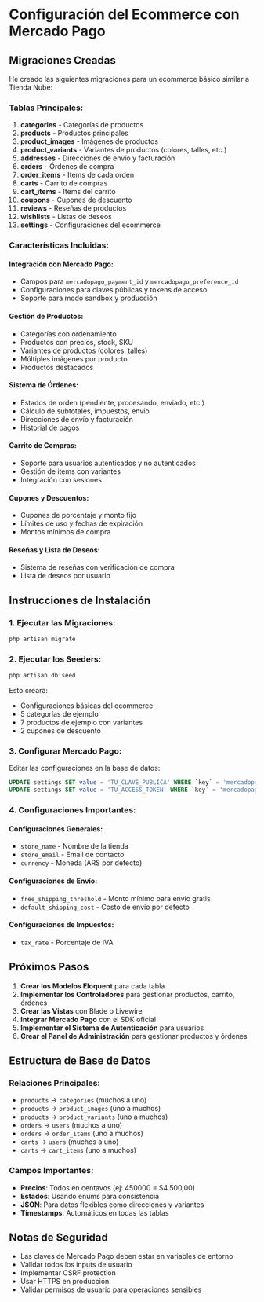 # Configuración del Ecommerce con Mercado Pago

## Migraciones Creadas

He creado las siguientes migraciones para un ecommerce básico similar a Tienda Nube:

### Tablas Principales:
1. **categories** - Categorías de productos
2. **products** - Productos principales
3. **product_images** - Imágenes de productos
4. **product_variants** - Variantes de productos (colores, talles, etc.)
5. **addresses** - Direcciones de envío y facturación
6. **orders** - Órdenes de compra
7. **order_items** - Items de cada orden
8. **carts** - Carrito de compras
9. **cart_items** - Items del carrito
10. **coupons** - Cupones de descuento
11. **reviews** - Reseñas de productos
12. **wishlists** - Listas de deseos
13. **settings** - Configuraciones del ecommerce

### Características Incluidas:

#### Integración con Mercado Pago:
- Campos para `mercadopago_payment_id` y `mercadopago_preference_id`
- Configuraciones para claves públicas y tokens de acceso
- Soporte para modo sandbox y producción

#### Gestión de Productos:
- Categorías con ordenamiento
- Productos con precios, stock, SKU
- Variantes de productos (colores, talles)
- Múltiples imágenes por producto
- Productos destacados

#### Sistema de Órdenes:
- Estados de orden (pendiente, procesando, enviado, etc.)
- Cálculo de subtotales, impuestos, envío
- Direcciones de envío y facturación
- Historial de pagos

#### Carrito de Compras:
- Soporte para usuarios autenticados y no autenticados
- Gestión de items con variantes
- Integración con sesiones

#### Cupones y Descuentos:
- Cupones de porcentaje y monto fijo
- Límites de uso y fechas de expiración
- Montos mínimos de compra

#### Reseñas y Lista de Deseos:
- Sistema de reseñas con verificación de compra
- Lista de deseos por usuario

## Instrucciones de Instalación

### 1. Ejecutar las Migraciones:
```bash
php artisan migrate
```

### 2. Ejecutar los Seeders:
```bash
php artisan db:seed
```

Esto creará:
- Configuraciones básicas del ecommerce
- 5 categorías de ejemplo
- 7 productos de ejemplo con variantes
- 2 cupones de descuento

### 3. Configurar Mercado Pago:

Editar las configuraciones en la base de datos:
```sql
UPDATE settings SET value = 'TU_CLAVE_PUBLICA' WHERE `key` = 'mercadopago_public_key';
UPDATE settings SET value = 'TU_ACCESS_TOKEN' WHERE `key` = 'mercadopago_access_token';
```

### 4. Configuraciones Importantes:

#### Configuraciones Generales:
- `store_name` - Nombre de la tienda
- `store_email` - Email de contacto
- `currency` - Moneda (ARS por defecto)

#### Configuraciones de Envío:
- `free_shipping_threshold` - Monto mínimo para envío gratis
- `default_shipping_cost` - Costo de envío por defecto

#### Configuraciones de Impuestos:
- `tax_rate` - Porcentaje de IVA

## Próximos Pasos

1. **Crear los Modelos Eloquent** para cada tabla
2. **Implementar los Controladores** para gestionar productos, carrito, órdenes
3. **Crear las Vistas** con Blade o Livewire
4. **Integrar Mercado Pago** con el SDK oficial
5. **Implementar el Sistema de Autenticación** para usuarios
6. **Crear el Panel de Administración** para gestionar productos y órdenes

## Estructura de Base de Datos

### Relaciones Principales:
- `products` → `categories` (muchos a uno)
- `products` → `product_images` (uno a muchos)
- `products` → `product_variants` (uno a muchos)
- `orders` → `users` (muchos a uno)
- `orders` → `order_items` (uno a muchos)
- `carts` → `users` (muchos a uno)
- `carts` → `cart_items` (uno a muchos)

### Campos Importantes:
- **Precios**: Todos en centavos (ej: 450000 = $4.500,00)
- **Estados**: Usando enums para consistencia
- **JSON**: Para datos flexibles como direcciones y variantes
- **Timestamps**: Automáticos en todas las tablas

## Notas de Seguridad

- Las claves de Mercado Pago deben estar en variables de entorno
- Validar todos los inputs de usuario
- Implementar CSRF protection
- Usar HTTPS en producción
- Validar permisos de usuario para operaciones sensibles 